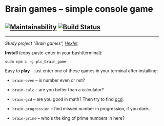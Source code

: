 # Brain games – simple console game
## [![Maintainability](https://api.codeclimate.com/v1/badges/c7eb178c4c84aea5abc1/maintainability)](https://codeclimate.com/github/peacelovecookies/brain_games/maintainability) [![Build Status](https://travis-ci.org/peacelovecookies/brain_games.svg?branch=master)](https://travis-ci.org/peacelovecookies/brain_games)

---

_Study project "Brain games", [Hexlet](https://ru.hexlet.io/?ref=50933)._

**Install** (copy-paste-enter in your bash/terminal):

`sudo npm i -g plc_brain_game`

Easy to **play** – just enter one of these games in your terminal after installing:

- `brain-even` – is number even or not?

- `brain-calc` – are you better than a calculator?

- `brain-gcd` – are you good in math? Then try to find [gcd](https://en.wikipedia.org/wiki/Greatest_common_divisor).

- `brain-progression` – find missed number in progression, if you dare...

- `brain-prime` – who's the king of prime numbers in here?
